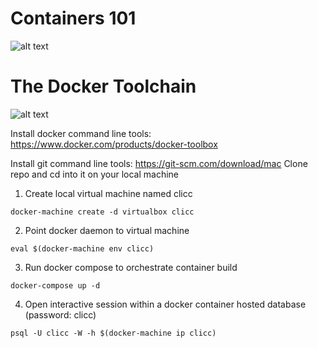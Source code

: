 # Containers 101

![alt text](https://github.com/ericdfournier/clicc/blob/master/src/common/images/vm-vs-docker.png "Containers vs. Virtual Machines")

# The Docker Toolchain
![alt text](https://github.com/ericdfournier/clicc/blob/master/src/common/images/docker_datacenter_toolchain.jpg "Docker Datacenter Toolchain and Services")


Install docker command line tools: https://www.docker.com/products/docker-toolbox

Install git command line tools: https://git-scm.com/download/mac
Clone repo and cd into it on your local machine

1. Create local virtual machine named clicc

```
docker-machine create -d virtualbox clicc
```

2. Point docker daemon to virtual machine

```
eval $(docker-machine env clicc)
```

3. Run docker compose to orchestrate container build

```
docker-compose up -d
```

4. Open interactive session within a docker container hosted database (password: clicc)

```
psql -U clicc -W -h $(docker-machine ip clicc)
```
